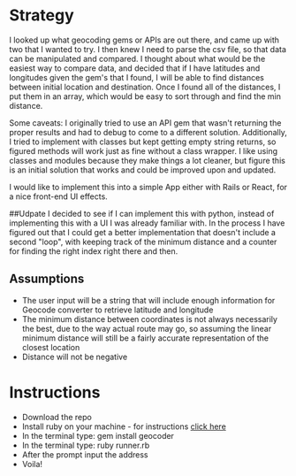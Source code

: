# Strategy
I looked up what geocoding gems or APIs are out there, and came up with two that I wanted to try. I then knew I need to parse the csv file, so that data can be manipulated and compared. I thought about what would be the easiest way to compare data, and decided that if I have latitudes and longitudes given the gem's that I found, I will be able to find distances between initial location and destination. Once I found all of the distances, I put them in an array, which would be easy to sort through and find the min distance. 

Some caveats: I originally tried to use an API gem that wasn't returning the proper results and had to debug to come to a different solution. Additionally, I tried to implement with classes but kept getting empty string returns, so figured methods will work just as fine without a class wrapper. I like using classes and modules because they make things a lot cleaner, but figure this is an initial solution that works and could be improved upon and updated. 

I would like to implement this into a simple App either with Rails or React, for a nice front-end UI effects. 

##Udpate 
I decided to see if I can implement this with python, instead of implementing this with a UI I was already familiar with. 
In the process I have figured out that I could get a better implementation that doesn't include a second "loop", with keeping track of the minimum distance and a counter for finding the right index right there and then. 

## Assumptions
* The user input will be a string that will include enough information for Geocode converter to retrieve latitude and longitude
* The minimum distance between coordinates is not always necessarily the best, due to the way actual route may go, so assuming the linear minimum distance will still be a fairly accurate representation of the closest location
* Distance will not be negative

# Instructions
* Download the repo 
* Install ruby on your machine - for instructions [click here](https://www.ruby-lang.org/en/documentation/installation/)
* In the terminal type: gem install geocoder
* In the terminal type: ruby runner.rb
* After the prompt input the address
* Voila!
